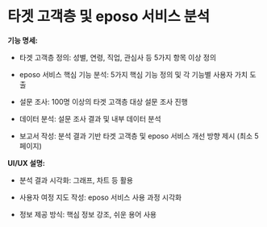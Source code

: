 # 타겟 고객층 및 eposo 서비스 분석

<p><strong>기능 명세:</strong></p><ul><li><p>타겟 고객층 정의: 성별, 연령, 직업, 관심사 등 5가지 항목 이상 정의</p></li><li><p>eposo 서비스 핵심 기능 분석: 5가지 핵심 기능 정의 및 각 기능별 사용자 가치 도출</p></li><li><p>설문 조사: 100명 이상의 타겟 고객층 대상 설문 조사 진행</p></li><li><p>데이터 분석: 설문 조사 결과 및 내부 데이터 분석</p></li><li><p>보고서 작성: 분석 결과 기반 타겟 고객층 및 eposo 서비스 개선 방향 제시 (최소 5페이지)</p></li></ul><p><strong>UI/UX 설명:</strong></p><ul><li><p>분석 결과 시각화: 그래프, 차트 등 활용</p></li><li><p>사용자 여정 지도 작성: eposo 서비스 사용 과정 시각화</p></li><li><p>정보 제공 방식: 핵심 정보 강조, 쉬운 용어 사용</p></li></ul>